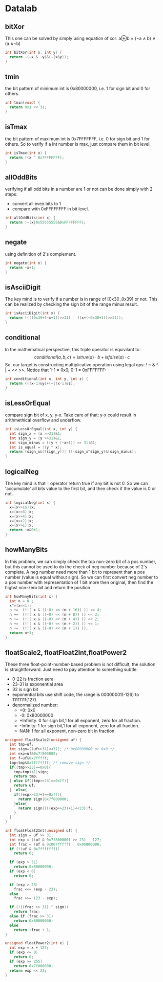 # Datalab
## bitXor
This one can be solved by simply using equation of xor: a⊕b = (¬a ∧ b) ∨ (a ∧¬b)
```c
int bitXor(int x, int y) {
  return ~(~x & ~y)&(~(x&y));
}
```

## tmin
the bit pattern of minimum int is 0x80000000, i.e. 1 for sign bit and 0 for others.
```c
int tmin(void) {
  return 0x1 << 31;
}
```
## isTmax
the bit pattern of maximum int is 0x7FFFFFFF, i.e. 0 for sign bit and 1 for others. So to verify if a int number is max, just compare them in bit level.
```c
int isTmax(int x) {
  return !(x ^ 0x7FFFFFFF);
}
```

## allOddBits
verifying if all odd bits in a number are 1 or not can be done simply  with 2 steps:
- convert all even bits to 1
- compare with 0xFFFFFFFF in bit level.
```c
int allOddBits(int x) {
  return !~(x|0x55555555&0xFFFFFFFF);
}
```
## negate
using definition of 2's complement.
```c
int negate(int x) {
  return ~x+1;
}
```
## isAsciiDigit
The key mind is to verify if a number is in range of [0x30 ,0x39] or not. This can be realized by checking the sign bit of the range minus result.
```c
int isAsciiDigit(int x) {
  return !(((0x39+(~x+1))>>31) | ((x+(~0x30+1))>>31));
}
```
## conditional
In the mathematical perspective, this triple operator is equivilant to:
$$conditional(a,b,c) = istrue(a)\cdot b + isfalse(a)\cdot c$$
So, our target is constructing multiplicative operation using legal ops: ! ~ & ^ | + << >>. Notice that 1-1 = 0x0, 0-1 = 0xFFFFFFF:
```c
int conditional(int x, int y, int z) {
  return ((!x-1)&y)+(~(!x-1)&z);
}
```
## isLessOrEqual
compare sign bit of x, y, y-x. Take care of that: y-x could result in arithmethical overflow and underflow.
```c
int isLessOrEqual(int x, int y) {
  int sign_x = (x >>31)&1;
  int sign_y = (y >>31)&1;
  int sign_minus = ((y + (~x+1)) >> 31)&1;
  int is_equal = !(y ^ x);
  return (sign_x&(!sign_y))| (!(sign_x^sign_y)&!sign_minus);
}
```
## logicalNeg
The key mind is that `!` operator return true if any bit is not 0. So we can 'accumulate' all bits value to the first bit, and then check if the value is 0 or not.
```c
int logicalNeg(int x) {
  x=(x>>16)|x;
  x=(x>>8)|x;
  x=(x>>4)|x;
  x=(x>>2)|x;
  x=(x>>1)|x;
  return ~x&0x1;
}
```

## howManyBits
In this problem, we can simply check the top non-zero bit of a pos number, but this cannot be used to do the check of neg number because of 2's complete. A neg number need more than 1 bit to represent than a pos number (value is equal without sign). So we can first convert neg number to a pos number with representation of 1 bit more then original, then find the highst non-zero bit and return the position.
```c
int howManyBits(int x) {
  int n = 0 ;
  x^=(x<<1);
  n +=  (!!( x & ((~0) << (n + 16)) )) << 4;
  n +=  (!!( x & ((~0) << (n + 8)) )) << 3;
  n +=  (!!( x & ((~0) << (n + 4)) )) << 2;
  n +=  (!!( x & ((~0) << (n + 2)) )) << 1;
  n +=  (!!( x & ((~0) << (n + 1)) ));
  return n+1;
}
```
## floatScale2, floatFloat2Int,floatPower2
These three float-point-number-based problem is not difficult, the solution is straightforward. Just need to pay attention to something subtle:
- 0-22 is fraction aera
- 23-31 is exponential area
- 32 is sign bit
- exponential bits use shift code, the range is 00000001(-126) to 11111111(127).
- denormalized number: 
  - +0: 0x0
  - -0: 0x80000000
  - +Infinity: 0 for sign bit,1 for all exponent, zero for all fraction.
  - -Infinity: 1 for sign bit,1 for all exponent, zero for all fraction.
  - NAN: 1 for all exponent, non-zero bit in fraction.

```c
unsigned floatScale2(unsigned uf) {
  int tmp=uf;
  int sign=((uf>>31)<<31); /* 0x80000000 or 0x0 */
  int exp=uf&0x7f800000;
  int f=uf&0x7fffff;
  tmp=tmp&0x7fffffff; /* remove sign */
  if((tmp>>23)==0x0){
    tmp=tmp<<1|sign;
    return tmp;
  } else if((tmp>>23)==0xff){
    return uf;
  }  else{
    if((exp>>23)+1==0xff){
      return sign|0x7f800000;
    }else{
      return sign|(((exp>>23)+1)<<23)|f;
    }
  }
}

int floatFloat2Int(unsigned uf) {
  int sign = uf >> 31;
  int exp = ((uf & 0x7f800000) >> 23) - 127;
  int frac = (uf & 0x007fffff) | 0x00800000;
  if (!(uf & 0x7fffffff))
    return 0;

  if (exp > 31)
    return 0x80000000;
  if (exp < 0)
    return 0;

  if (exp > 23)
    frac <<= (exp - 23);
  else
    frac >>= (23 - exp);

  if (!((frac >> 31) ^ sign))
    return frac;
  else if (frac >> 31)
    return 0x80000000;
  else
    return ~frac + 1;
}

unsigned floatPower2(int x) {
  int exp = x + 127;
  if (exp <= 0)
    return 0;
  if (exp >= 255)
    return 0x7f800000;
  return exp << 23;
}
```